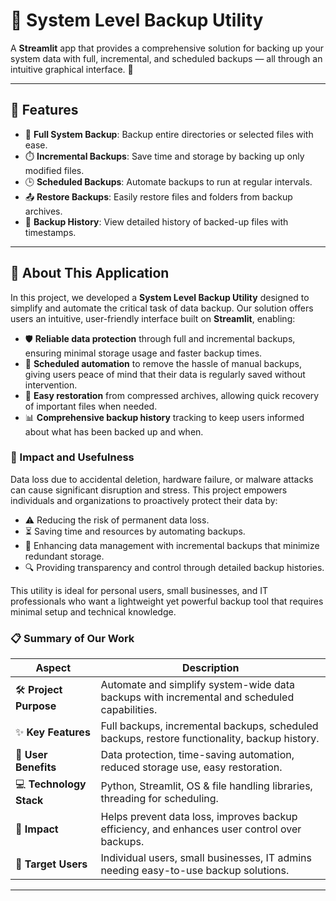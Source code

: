 # 💾 System Level Backup Utility

A **Streamlit** app that provides a comprehensive solution for backing up your system data with full, incremental, and scheduled backups — all through an intuitive graphical interface. 🚀

---

## 🚀 Features

- 🔄 **Full System Backup**: Backup entire directories or selected files with ease.
- ⏱️ **Incremental Backups**: Save time and storage by backing up only modified files.
- 🕒 **Scheduled Backups**: Automate backups to run at regular intervals.
- 📤 **Restore Backups**: Easily restore files and folders from backup archives.
- 📜 **Backup History**: View detailed history of backed-up files with timestamps.

---

## 📖 About This Application

In this project, we developed a **System Level Backup Utility** designed to simplify and automate the critical task of data backup. Our solution offers users an intuitive, user-friendly interface built on **Streamlit**, enabling:

- 🛡️ **Reliable data protection** through full and incremental backups, ensuring minimal storage usage and faster backup times.
- 🤖 **Scheduled automation** to remove the hassle of manual backups, giving users peace of mind that their data is regularly saved without intervention.
- 🔄 **Easy restoration** from compressed archives, allowing quick recovery of important files when needed.
- 📊 **Comprehensive backup history** tracking to keep users informed about what has been backed up and when.

### 🌟 Impact and Usefulness

Data loss due to accidental deletion, hardware failure, or malware attacks can cause significant disruption and stress. This project empowers individuals and organizations to proactively protect their data by:

- ⚠️ Reducing the risk of permanent data loss.
- ⏳ Saving time and resources by automating backups.
- 💾 Enhancing data management with incremental backups that minimize redundant storage.
- 🔍 Providing transparency and control through detailed backup histories.

This utility is ideal for personal users, small businesses, and IT professionals who want a lightweight yet powerful backup tool that requires minimal setup and technical knowledge.

### 📋 Summary of Our Work

| Aspect                  | Description                                                                                   |
|-------------------------|-----------------------------------------------------------------------------------------------|
| 🛠️ **Project Purpose**      | Automate and simplify system-wide data backups with incremental and scheduled capabilities.  |
| ✨ **Key Features**         | Full backups, incremental backups, scheduled backups, restore functionality, backup history.  |
| 🎯 **User Benefits**        | Data protection, time-saving automation, reduced storage use, easy restoration.               |
| 💻 **Technology Stack**     | Python, Streamlit, OS & file handling libraries, threading for scheduling.                     |
| 🚀 **Impact**               | Helps prevent data loss, improves backup efficiency, and enhances user control over backups. |
| 👥 **Target Users**         | Individual users, small businesses, IT admins needing easy-to-use backup solutions.           |

---
